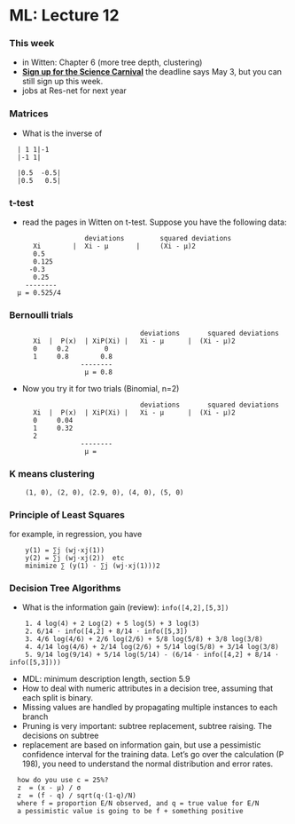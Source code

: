 ML: Lecture 12
==============

### This week

* in Witten: Chapter 6 (more tree depth, clustering)
* [**Sign up for the Science Carnival**](http://www.evergreen.edu/events/sciencecarnival/) the deadline says May 3, but you can still sign up this week.
* jobs at Res-net for next year

### Matrices

* What is the inverse of
```
  | 1 1|-1
  |-1 1|

  |0.5  -0.5|
  |0.5   0.5|
```

### t-test

* read the pages in Witten on t-test. Suppose you have the following data:
```
                   deviations         squared deviations
      Xi        |  Xi - μ       |     (Xi - μ)2
      0.5
      0.125
     -0.3
      0.25
    --------
  μ = 0.525/4
```

### Bernoulli trials
```
                                 deviations       squared deviations
      Xi  |  P(x)  | XiP(Xi) |   Xi - μ      |  (Xi - μ)2
      0     0.2         0
      1     0.8        0.8
                  --------
                   μ = 0.8
```

* Now you try it for two trials (Binomial, n=2)
```
                                 deviations       squared deviations
      Xi  |  P(x)  | XiP(Xi) |   Xi - μ      |  (Xi - μ)2
      0     0.04
      1     0.32
      2
                  --------
                   μ = 
```

### K means clustering
```
    (1, 0), (2, 0), (2.9, 0), (4, 0), (5, 0)
```

### Principle of Least Squares

for example, in regression, you have
```
    y(1) = ∑j (wj⋅xj(1))
    y(2) = ∑j (wj⋅xj(2))  etc
    minimize ∑ (y(1) - ∑j (wj⋅xj(1)))2
```

### Decision Tree Algorithms

* What is the information gain (review): ```info([4,2],[5,3])```
```
    1. 4 log(4) + 2 Log(2) + 5 log(5) + 3 log(3)
    2. 6/14 ⋅ info([4,2] + 8/14 ⋅ info([5,3])
    3. 4/6 log(4/6) + 2/6 log(2/6) + 5/8 log(5/8) + 3/8 log(3/8)
    4. 4/14 log(4/6) + 2/14 log(2/6) + 5/14 log(5/8) + 3/14 log(3/8)
    5. 9/14 log(9/14) + 5/14 log(5/14) - (6/14 ⋅ info([4,2] + 8/14 ⋅ info([5,3])))
```

* MDL: minimum description length, section 5.9
* How to deal with numeric attributes in a decision tree, assuming that each split is binary.
* Missing values are handled by propagating multiple instances to each branch
* Pruning is very important: subtree replacement, subtree raising. The decisions on subtree
 * replacement are based on information gain, but use a pessimistic confidence interval for the training data. Let’s go over the calculation (P 198), you need to understand the normal distribution and error rates.
```
  how do you use c = 25%?
  z  = (x - μ) / σ
  z  = (f - q) / sqrt(q⋅(1-q)/N)  
  where f = proportion E/N observed, and q = true value for E/N
  a pessimistic value is going to be f + something positive
```
